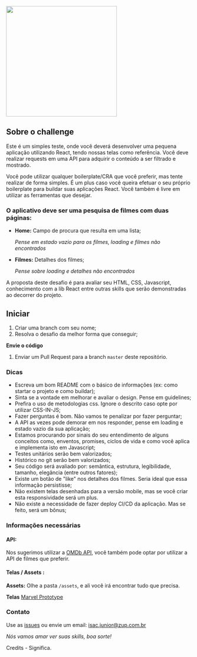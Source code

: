 <img src="https://i.imgur.com/OevnkFM.png" width="300">

## Sobre o challenge

Este é um simples teste, onde você deverá desenvolver uma pequena aplicação utilizando React, tendo nossas telas como referência. Você deve realizar requests em uma API para adquirir o conteúdo a ser filtrado e mostrado.

Você pode utilizar qualquer boilerplate/CRA que você preferir, mas tente realizar de forma simples. É um plus caso você queira efetuar o seu próprio boilerplate para buildar suas aplicações React. Você também é livre em utilizar as ferramentas que desejar.

### O aplicativo deve ser uma pesquisa de filmes com duas páginas:

* **Home:** Campo de procura que resulta em uma lista;

  _Pense em estado vazio para os filmes, loading e filmes não encontrados_

* **Filmes:** Detalhes dos filmes;

  _Pense sobre loading e detalhes não encontrados_

A proposta deste desafio é para avaliar seu HTML, CSS, Javascript, conhecimento com a lib React entre outras skills que serão demonstradas ao decorrer do projeto.

## Iniciar

1.  Criar uma branch com seu nome;
2.  Resolva o desafio da melhor forma que conseguir;

**Envie o código**

1.  Enviar um Pull Request para a branch `master` deste repositório.

### Dicas

* Escreva um bom README com o básico de informações (ex: como startar o projeto e como buildar);
* Sinta se a vontade em melhorar e avaliar o design. Pense em guidelines;
* Prefira o uso de metodologias css. Ignore o descrito caso opte por utilizar CSS-IN-JS;
* Fazer perguntas é bom. Não vamos te penalizar por fazer perguntar;
* A API as vezes pode demorar em nos responder, pense em loading e estado vazio da sua aplicação;
* Estamos procurando por sinais do seu entendimento de alguns conceitos como, enventos, promises, ciclos de vida e como você aplica e implementa isto em Javascript;
* Testes unitários serão bem valorizados;
* Histórico no git serão bem valorizados;
* Seu código será avaliado por: semântica, estrutura, legibilidade, tamanho, elegância (entre outros fatores);
* Existe um botão de "like" nos detalhes dos filmes. Seria ideal que essa informação persistisse;
* Não existem telas desenhadas para a versão mobile, mas se você criar esta responsividade será um plus.
* Não existe a necessidade de fazer deploy CI/CD da aplicação. Mas se feito, será um bônus;

### Informações necessárias

#### API:

Nos sugerimos utilizar a [OMDb API](http://www.omdbapi.com/), você também pode optar por utilizar a API de filmes que preferir.

#### Telas / Assets :

**Assets:** Olhe a pasta `/assets`, e ali você irá encontrar tudo que precisa.

**Telas** [Marvel Prototype](https://marvelapp.com/3cj0i64/screen/52947277)  

### Contato

Use as [issues](https://github.com/isacjunior/frontend-challenge/issues) ou envie um email: isac.junior@zup.com.br

_Nós vamos amar ver suas skills, boa sorte!_

Credits - Significa.